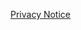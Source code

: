 ---
---
<p><a href="/about/privacy-notice">Privacy Notice</a></p>
<!-- <p><a href="/about/impressum">Impressum</a></p> -->
